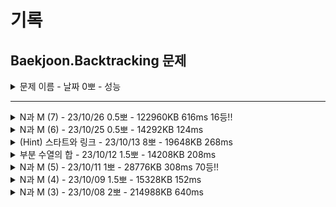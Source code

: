 # 기록
## Baekjoon.Backtracking 문제

<details>
<summary>문제 이름 - 날짜 0뽀 - 성능</summary>
<div markdown="1">
<ul>
<li>공개한 1등 기록: </li>
<li>추정 시간 복잡도: </li>
<li>문제 핵심</li>
<ul>
    <li></li>    
    <li></li>  
</ul>
<li>어려웠던 부분 해결</li>
<ul>
    <li></li>
    <ul>
        <li></li>
    </ul>
    <li></li>
    <ul>
        <li></li>
    </ul>
</ul>
<li>순위 코드 분석 후 배운 점</li>
<ul>
    <li></li>
    <li></li>
    <li></li>
</ul>
<li>보충이 필요한 지식</li>
<ul>
    <li></li>
    <li></li>
</ul>
<li>~칭찬~</li>
<ul>
<li></li>
<ul><li></li></ul>
</ul>
</ul>
</div>
</details>

-----

<details>
<summary>N과 M (7) - 23/10/26 0.5뽀 - 122960KB 616ms 16등!!</summary>
<div markdown="1">
<ul>
<li>공개한 1등 기록: 119408KB 568ms</li>
<li>문제 핵심<ul>
<li>중복 허용, 모슨 수열</li>
</ul>
</li>
<li>어려웠던 부분 해결<ul>
<li>return!!!!!!!!!!! </li>
</ul>
</li>
<li>순위 코드 분석 후 배운 점<ul>
<li>ans 배열을 주어진 범위로 초기화</li>
<li>sort를 버블 정렬로 구현!</li>
<li>for-each 사용</li>
</ul>
</li>
<li>보충이 필요한 지식<ul>
<li>버블 정렬이 Arrays.sort보다 빠른지?</li>
<li>ans 배열 초기화를 미리 하는 게 메모리 사용에 유의미한지?</li>
</ul>
</li>
<li>~칭찬~<ul>
<li>같은 문제를 반복해서 풀어서겠지만, 그래도! 순위권 뿌듯하다! 진짜 뚝딱뚝딱~! 10분도 안 돼서 푼 듯!</li>
</ul>
</li>
</ul>
</div>
</details>


<details>
<summary>N과 M (6) - 23/10/25 0.5뽀 - 14292KB 124ms</summary>
<div markdown="1">
<ul>
<li>공개한 1등 기록: 14224KB  120ms</li>
<li>문제 핵심<ul>
<li>오름차순 순열</li>
</ul>
</li>
<li>어려웠던 부분 해결<ul>
<li>return, i=cur, cur+1</li>
</ul>
</li>
<li>순위 코드 분석 후 배운 점<ul>
<li>visited 꼭 필요한 때만 하기!</li>
<li>arr[idx-1]≥num[i]처럼 직접 비교할 수 있음.</li>
</ul>
</li>
<li>보충이 필요한 지식<ul>
<li>idx, 함수 종료 조건</li>
</ul>
</li>
<li>~칭찬~<ul>
<li>그래도... 빠르게 풀어내긴 했다....  좀 더 기계적으로 착착 생각할 수 있게 노력하자~!</li>
</ul>
</li>
</ul>

</div>
</details>


<details>
<summary>(Hint) 스타트와 링크 - 23/10/13 8뽀 - 19648KB 268ms</summary>
<div markdown="1">
<ul>
<li>공개한 1등 기록: 14704KB 140ms </li>
<li>문제 핵심</li>
<ul>
    <li>조합을 이용해 N/2명씩 두 팀으로 나눠 팀 별합, 두 팀의 차 구하기</li>
    <li>한 팀이 정해지면 다른 팀은 나머지라는 점을 이용</li>
    <ul>
        <li>이미 구해 놓은 visited 이용 (N은 최대 20)</li>
    </ul>
    <li>동시에 합 구하기</li>
    <ul><li>이중 for문 내에서 조건 분기로 동시에 합 구하기</li></ul>
</ul>
<li>어려웠던 부분 해결</li>
<ul>
    <li>그동안 sb에 넣고 print만 해서 정작 넣어서 사용하는 법이 어려웠음</li>
    <ul><li>정답 코드에서 사용하진 않았지만, 조합은 배열 쌍을 다시 list에 저장하고, 수열은 결국 S는 2차원 배열이라는 점에서 배열의 idx 0,1 사용하는 방식으로 구현해냄.</li>
    <li>정답 코드에서는 결국 조합을 찾으면 바로 사용했는데, 그래서 N과 M 시리즈가 그냥 sb에 넣을 줄 알고, print하면 되는 식으로 출제되었나?</li>
    </ul>
    <li>초기 발상 - 시간 초과</li>
    <ol>
        <li>(N개에서 2/N개 만큼 조합 뽑고,(nC(n/2))/2번 하면 중복X 경우의 수 추출 - Start팀</li>
        <li>해당 조합을 나누는 건 숫자 한 개가 속한 조합을 전부 구하면 한 쪽은 Start, 다른 쪽은 Link로 나누어 sum, cnt를 두 번 연산하지 않아도 되기 때문.</li>
        <li>각 Start팀에 없는 Link 팀 구하기
        </li>
        <li>추출한 idx 조합 2개 뽑는 순열로 합 구하기 (Start, Link 팀 각각)
        </li>
        <li>Math.abs으로 각 팀의 sum 차 구하기</li>
    </ol>
    <li>발상 수정 - 시간 초과</li>
    <ol>
        <li>N개에서 2/N개 만큼 조합 전부 뽑기 - 반을 나누면 각 Start, Link 팀 완성</li>
        <li>추출한 idx 조합 전부 2개 뽑는 순열로 합 구하기
        </li>
        <li>Math.abs으로 각 팀의 sum 차 구하기</li>
    </ol>
    <li>힌트 확인 후 수정</li>
    <ul>
        <li>조합 내에서 팀이 정해지면, visited를 이용해 상대 팀을 바로 결정</li>
        <li>이중 for문 한 개 내에서 두 개의 팀 전부 합 구하기</li>
    </ul>
    <details>
<summary>틀린 코드</summary>
<div markdown="1">

    //처음부터 시간초과...
    
    import java.io.BufferedReader;
    import java.io.IOException;
    import java.io.InputStreamReader;
    import java.util.ArrayList;
    import java.util.List;
    import java.util.Map;
    import java.util.Scanner;
    import java.util.StringTokenizer;
    
    public class Main {
    static int N;
    static int[][] S;
    static boolean[] visited;
    static int[] comb;
    static int[] perm;
    static ArrayList<List<Integer>> combList = new ArrayList();
    // static StringBuilder sb = new StringBuilder();
    static int sum = 0;

	public static void main(String[] args) throws IOException {

		BufferedReader br = new BufferedReader(new InputStreamReader(System.in));
		StringTokenizer st = new StringTokenizer(br.readLine());
		N = Integer.parseInt(st.nextToken());
		S = new int[N + 1][N + 1];
		visited = new boolean[N];
		comb = new int[N / 2];
		perm = new int[N / 2];

		for (int i = 1; i <= N; i++) {
			st = new StringTokenizer(br.readLine());
			for (int j = 1; j <= N; j++) {
				S[i][j] = Integer.parseInt(st.nextToken());
			}
		}//입력 및 초기화 완료

		// sb = new StringBuilder();
		startAndLinkComb(0, 0);

		int[] sumArr = new int[combList.size()];
		int cnt = 0;
		for (List<Integer> item : combList) {
			// System.out.println(">>>");
			sum = 0;
			// sb = new StringBuilder();
			visited = new boolean[N];
			sumArr[cnt++] = startAndLinkPerm(item, 0);
			// System.out.println("sum = " + sum);
			// System.out.println(sb);
		}

		int lastIdx = sumArr.length - 1;
		int minSum = Integer.MAX_VALUE;
		for (int i = 0; i < sumArr.length / 2; i++) {
			int sum = Math.abs(sumArr[i] - sumArr[lastIdx - i]);
			minSum = Math.min(sum, minSum);
		}
		System.out.println(minSum);
		// System.out.println("----------");
		// System.out.println(sb);
	}


	static void startAndLinkComb(int depth, int cur) {
		//comb = new int[N/2][2];
		//(N개에서 2/N개 만큼 조합 뽑기(nC(n/2))%2번 하면 중복X 경우의 수 추출

		if (depth == N / 2) {
			ArrayList<Integer> tempList = new ArrayList<>();
			for (int i = 0; i < N / 2; i++) {
				// sb.append(comb[i]).append(" ");
				tempList.add(comb[i]);
			}
			// sb.append("\n");
			combList.add(tempList);
			return;
		}

		for (int i = cur; i < N; i++) {

			//이 조건 왜 여기? 재귀 끝나고가 왜 아니지?
			// if (depth == 0 & i > 0)
			// 	return;

			if (visited[i]) {
				continue;
			}

			visited[i] = true;
			comb[depth] = i + 1;
			startAndLinkComb(depth + 1, i);
			visited[i] = false;
		}

	}

	static int startAndLinkPerm(List<Integer> item, int depth) {
		if (depth == 2) {
			sum += S[perm[0]][perm[1]];
			// sb.append(perm[0]).append(" ").append(perm[1]).append(" ");
			// sb.append(", S: ").append(S[perm[0]][perm[1]]);
			// sb.append('\n');
		}

		for (int i = 0; i < N / 2; i++) {
			if (visited[i]) {
				continue;
			}
			visited[i] = true;
			perm[depth] = item.get(i);
			startAndLinkPerm(item, depth + 1);
			visited[i] = false;
		}

		return sum;

	}

    }       
</div>
</details>

</ul>
<li>순위 코드 분석 후 배운 점</li>
<ul>
    <li>섬의 개수와 비슷하게 for 없이 그냥 재귀로만 조합 가능, 확인한 상위권 전부 이렇게 풀이.</li>
    <ul><li>재귀함수로 들어온 수 +1 재귀, 여기까지만 하는 재귀 총 2개를 다시 돌리면서 전체 조합 탐색</li></ul>
</ul>
<li>보충이 필요한 지식</li>
<ul>
    <li>초기에 조합 -> 순열로 진행하는 건 어느 부분에서 시간 초과가 나는 걸까? (저 발상 자체가 시간 초과인지, 내가 잘못 짠 건지)</li>
    <li>조합 구할 때 재귀 내에서 분기하는 법을 더 공부하기, 특히 idx 이용와 sum 구하는 방식</li>
    <li>구한 조합을 저장하는 방법</li>
    <li>하기 코드는 조합 함수 for의 맨 위에 위치해야 원하는 대로(1번 선수일 때만 조합을 구하고 싶은 것, 그게 절반이니까.) 동작하는데, 그 이유는? (처음에는 for의 마지막에 놓음, 조합 재귀가 끝난 후 다시 돌 때 검사해도 충분하다 생각함) 
 
    if (depth == 0 & i > 0)
	return;

</li>
    <li>N개를 뽑는 게 정해져 있는 경우, 숫자 한 개가 들어있는 조합을 전부 구하면 나머지는 각각의 경우에 대응하는 나머지가 구해지는 점. -> 전부 확인해 보고야 확신, 이에 대해서 좀 더 수학적으로 설명(검증)할 수 있으면 좋겠음.</li>
</ul>
<li>~칭찬~</li>
<ul>
<li>어떻게 푸는지는 떠올렸다! 잘했다! visited로 이용하는 것 등 있는 변수, 조건을 최대한 잘 활용할 생각을 더 열심히 하면 되겠다! 조건문과 재귀함수만 이용한 탐색도 좀 더 공부하면 된다!</li>
</ul>
</ul>
</div>
</details>


<details>
<summary>부분 수열의 합 - 23/10/12 1.5뽀 - 14208KB 208ms</summary>
<div markdown="1">
<ul>
<li>공개한 1등 기록: 14068KB 124ms </li>
<li>문제 핵심</li>
<ul>
    <li>조합 + 합 비교</li>   

    //depth==depthLimit sum이 S인지 확인 후 return
    //조합 찾기
        //이전 idx+1부터 방문했는지 확인 후 방문하지 않은 곳 선택해 재귀

</ul>
<li>어려웠던 부분 해결</li>
<ul>
    <li>중복 제거를 의도했으나 조합 3개부터는 중복이 들어감.</li>
    <ul>
        <li>이전에는 i=depth여서 arr[i]일 때 중복이었음. i=cur로 해결</li>
    </ul>
</ul>
<li>순위 코드 분석 후 배운 점</li>
<ul>
    <li>성환님 코드 확인 -> main에서 digit 정하지 않고, 재귀함수에서 i=cur로 그냥 for 돌리기만 해도 모든 조합 구해짐.(순서대로가 아닐 뿐) sum==S 확인하는 과정을 재귀마다 하면 모든 조합에 대해 비교.</li>
    <li>순위권에 대해서는... 조금 더 공부 필요</li>
</ul>
<li>보충이 필요한 지식</li>
<ul>
    <li>오름차순으로 정렬 후 sum>S인 경우 return -> 반례가 뭘까? 왜 틀리지?</li>
    <li>visited를 없애는 방법이 있을까?</li>
    <li>비트 연산자를 활용하는 이유?</li>
    <li>재귀함수의 동작 과정에 대해서 조금 더 공부하기. - for문 내 i=cur 설정만으로도 모든 조합을 구한다는 것.</li>
    <li>확인한 순위권에서는 전부 하기 코드와 같이 진행했는데, 잘 감이 안 옴.</li>   

    backtracking(depth + 1, sum);   
    backtracking(depth + 1, sum + arr[depth]);
</ul>
<li>~칭찬~</li>
<ul>
<li>idx 오류가 자꾸 발생하지만, 그래도 빠르게 문제 파악한 덕에 정답 도출까지 오래 걸리지는 않음!</li>
</ul>
</ul>
</div>
</details>
<details>
<summary>N과 M (5) - 23/10/11 1뽀 - 28776KB 308ms 70등!!</summary>
<div markdown="1">
<ul>
<li>공개한 1등 기록: 28372KB 268ms</li>
<li>문제 핵심</li>
<ul>
    <li>입력 받은 수로 순열 구하기</li>    
    <li>입력 받은 수와 digit의 idx 설정에 유의</li>  
</ul>
<li>어려웠던 부분 해결</li>
<ul>
    <li>sb에 공백 추가가 아니라 공백을 출력해서 오류</li>
    <ul>
        <li>컴파일러는 잘못하지 않는다...</li>
    </ul>
    <li>result, numArr를 따로 구현하지 않아 이상한 수 출력 </li>
    <ul><li>역시 구조화를 해야 함.</li>
    </ul>
</ul>
<li>순위 코드 분석 후 배운 점</li>
<ul>
    <li>로직은 거의 비슷</li>
    <li>추후 파라미터로 문자열 넘기기 도전</li>
</ul>
<li>보충이 필요한 지식</li>
<ul>
    <li>dfs-for 내에서 조건 맞으면 시행하는 것보다 continue로 구현하면 더 빠른가?</li>
</ul>
<li>~칭찬~</li>
<ul>
<li>뚝딱뚝딱~ 구조를 짜고 했다면 더 좋았겠지만, 늘어지는 것보단 풀기를 택해서 풀어낸 게 장하다!</li>
<li>N과 M은.. 그래도 이제 진짜... 어느 정도는 익힌 듯.</li>
</ul>
</ul>
</div>
</details>

<details>
<summary>N과 M (4) - 23/10/09 1.5뽀 - 15328KB 152ms</summary>
<div markdown="1">
<ul>
<li>공개한 1등 기록: 15488KB 136ms</li>
<li>문제 핵심</li>
<ul>
    <li>중복 허용</li>    
    <li>비내림차순</li>  
</ul>
<li>어려웠던 부분 해결</li>
<ul>
    <li>중복 허용, 비내림차순</li>
    <ul>
        <li>수열 loop에서 루프 시작값 설정에 따라 중복 허용 및 비 내림차순 구현</li>
    </ul>
    <li>char[] idx</li>
    <ul>
        <li>2*M+1, 2*M-1 헷갈리는 등 자잘한 idx 오류 -> 배열에 담길 수 써보고 그대로 구현</li>
        <li>for 내에서의 변수를 i가 아닌 (for에서는 상수인) M으로 설정해 오류 -> 디버깅으로 실제 들어가는 값 확인해 정정</li>
    </ul>
</ul>
<li>순위 코드 분석 후 배운 점</li>
<ul>
    <li>시간 복잡도 고려시, for를 줄이는 게 더 나음.</li>
    <ul>
    <li>sb.append(arr[i]).append(' ')와 각 공백 포함 arr[i]에서 sb.append(arr[i]); loop를 도는 수에서 유의미한 시간 차이가 발생한 걸로 추정.</li>
    </ul>
    <li>M이 depth라는 점을 제대로 인지함.</li>
    <li>char[2*M] 대신 비트연산자 사용</li>
</ul>
<li>보충이 필요한 지식</li>
<ul>
    <li>int를 char로 변환하는 과정에 유의미한 시간이 소요되는지</li> 
</ul>
<li>~칭찬~</li>
<ul>
<li>어제 배운 거 활용함!</li>
<ul><li>char[]에 저장, main에서 공백 및 줄바꿈 초기화 해 backtracking 함수 내에서는 최소한 동작만 하도록 구현</li></ul>
</ul>
</ul>
</div>
</details>


<details>
<summary>N과 M (3) - 23/10/08 2뽀 - 214988KB 640ms</summary>
<div markdown="1">
<ul>
<li>공개한 1등 기록: 64840KB 364ms</li>
<li>문제 핵심</li>
<ul>
    <li>중복 숫자를 허용한 수열</li>    
    <li>depth==3마다 print 출력 시 촉박한 시간 해결</li>  
</ul>
<li>어려웠던 부분 해결</li>
<ul>
    <li>1 2 1 이후 1 2 2가 아닌 2 1 2 출력</li>
    <ul>
        <li>list.remove((Integer)idx)여서 중복인 경우 앞부터 지워줬기에 오류, depth 위치를 지워주도록 수정</li>
    </ul>
    <li>시간 초과</li>
    <ul>
        <li>시간 초과 해결을 위해 StringBuilder 사용, 마지막에 한번에 print</li>
    </ul>
</ul>
<li>순위 코드 분석 후 배운 점</li>
<ul>
    <li>list 대신 array 사용 시 remove 작업 없이 해당 idx의 값만 재할당하면 됨.</li>
    <li>array를 char 타입으로 선언 후 “ “, “\n”를 미리 main에서 초기화해 놓으면 재귀 함수 내 단계가 간략해짐.</li>
    <li>파라미터로 한 줄의 입력을 넘겨 줄 수도 있음. 예) 초기화: ""+i+" " →  k+i+" "  </li>
</ul>
<li>보충이 필요한 지식</li>
<ul>
    <li>buffer, StringBuilder 개념</li>
    <li>int와 char 변환, 예) (char)(i + '0')</li>
</ul>
</ul>
</div>
</details>
